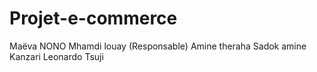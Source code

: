# Projet-e-commerce
Maëva NONO
Mhamdi louay (Responsable)
Amine theraha
Sadok amine Kanzari
Leonardo Tsuji
